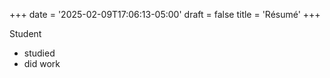 +++
date = '2025-02-09T17:06:13-05:00'
draft = false
title = 'Résumé'
+++

Student
* studied
* did work